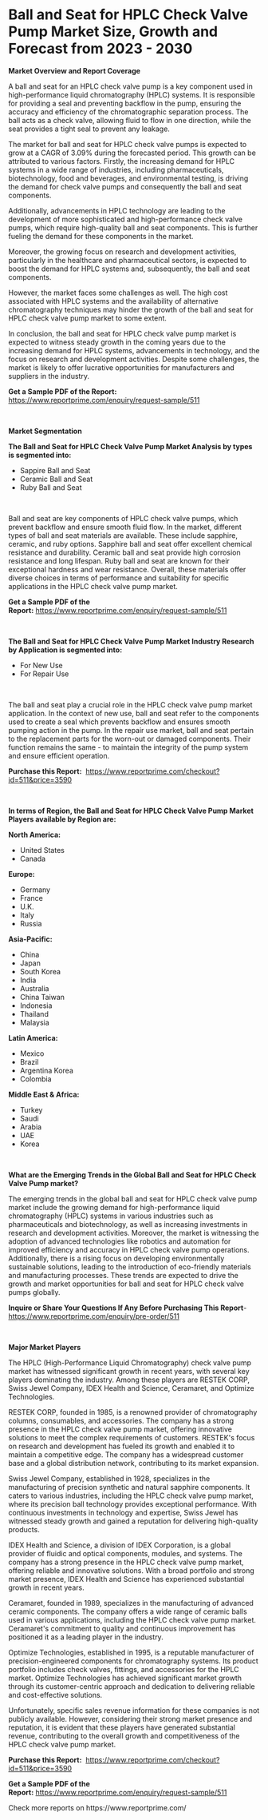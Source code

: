 <p><h1>Ball and Seat for HPLC Check Valve Pump Market Size, Growth and Forecast from 2023 - 2030</h1></p><p><strong>Market Overview and Report Coverage</strong></p>
<p><p>A ball and seat for an HPLC check valve pump is a key component used in high-performance liquid chromatography (HPLC) systems. It is responsible for providing a seal and preventing backflow in the pump, ensuring the accuracy and efficiency of the chromatographic separation process. The ball acts as a check valve, allowing fluid to flow in one direction, while the seat provides a tight seal to prevent any leakage.</p><p>The market for ball and seat for HPLC check valve pumps is expected to grow at a CAGR of 3.09% during the forecasted period. This growth can be attributed to various factors. Firstly, the increasing demand for HPLC systems in a wide range of industries, including pharmaceuticals, biotechnology, food and beverages, and environmental testing, is driving the demand for check valve pumps and consequently the ball and seat components.</p><p>Additionally, advancements in HPLC technology are leading to the development of more sophisticated and high-performance check valve pumps, which require high-quality ball and seat components. This is further fueling the demand for these components in the market.</p><p>Moreover, the growing focus on research and development activities, particularly in the healthcare and pharmaceutical sectors, is expected to boost the demand for HPLC systems and, subsequently, the ball and seat components.</p><p>However, the market faces some challenges as well. The high cost associated with HPLC systems and the availability of alternative chromatography techniques may hinder the growth of the ball and seat for HPLC check valve pump market to some extent.</p><p>In conclusion, the ball and seat for HPLC check valve pump market is expected to witness steady growth in the coming years due to the increasing demand for HPLC systems, advancements in technology, and the focus on research and development activities. Despite some challenges, the market is likely to offer lucrative opportunities for manufacturers and suppliers in the industry.</p></p>
<p><strong>Get a Sample PDF of the Report:</strong> <a href="https://www.reportprime.com/enquiry/request-sample/511">https://www.reportprime.com/enquiry/request-sample/511</a></p>
<p>&nbsp;</p>
<p><strong>Market Segmentation</strong></p>
<p><strong>The Ball and Seat for HPLC Check Valve Pump Market Analysis by types is segmented into:</strong></p>
<p><ul><li>Sappire Ball and Seat</li><li>Ceramic Ball and Seat</li><li>Ruby Ball and Seat</li></ul></p>
<p>&nbsp;</p>
<p><p>Ball and seat are key components of HPLC check valve pumps, which prevent backflow and ensure smooth fluid flow. In the market, different types of ball and seat materials are available. These include sapphire, ceramic, and ruby options. Sapphire ball and seat offer excellent chemical resistance and durability. Ceramic ball and seat provide high corrosion resistance and long lifespan. Ruby ball and seat are known for their exceptional hardness and wear resistance. Overall, these materials offer diverse choices in terms of performance and suitability for specific applications in the HPLC check valve pump market.</p></p>
<p><strong>Get a Sample PDF of the Report:</strong>&nbsp;<a href="https://www.reportprime.com/enquiry/request-sample/511">https://www.reportprime.com/enquiry/request-sample/511</a></p>
<p>&nbsp;</p>
<p><strong>The Ball and Seat for HPLC Check Valve Pump Market Industry Research by Application is segmented into:</strong></p>
<p><ul><li>For New Use</li><li>For Repair Use</li></ul></p>
<p>&nbsp;</p>
<p><p>The ball and seat play a crucial role in the HPLC check valve pump market application. In the context of new use, ball and seat refer to the components used to create a seal which prevents backflow and ensures smooth pumping action in the pump. In the repair use market, ball and seat pertain to the replacement parts for the worn-out or damaged components. Their function remains the same - to maintain the integrity of the pump system and ensure efficient operation.</p></p>
<p><strong>Purchase this Report:</strong>&nbsp; <a href="https://www.reportprime.com/checkout?id=511&price=3590">https://www.reportprime.com/checkout?id=511&price=3590</a></p>
<p>&nbsp;</p>
<p><strong>In terms of Region, the Ball and Seat for HPLC Check Valve Pump Market Players available by Region are:</strong></p>
<p>
    <p> <strong> North America: </strong>
        <ul>
            <li>United States</li>
            <li>Canada</li>
        </ul>
        </p> 
    <p> <strong> Europe: </strong>
        <ul>
            <li>Germany</li>
            <li>France</li>
            <li>U.K.</li>
            <li>Italy</li>
            <li>Russia</li>
        </ul>
        </p> 
    <p> <strong> Asia-Pacific: </strong>
        <ul>
            <li>China</li>
            <li>Japan</li>
            <li>South Korea</li>
            <li>India</li>
            <li>Australia</li>
            <li>China Taiwan</li>
            <li>Indonesia</li>
            <li>Thailand</li>
            <li>Malaysia</li>
        </ul>
        </p> 
    <p> <strong> Latin America: </strong>
        <ul>
            <li>Mexico</li>
            <li>Brazil</li>
            <li>Argentina Korea</li>
            <li>Colombia</li>
        </ul>
        </p> 
    <p> <strong> Middle East & Africa: </strong>
        <ul>
            <li>Turkey</li>
            <li>Saudi</li>
            <li>Arabia</li>
            <li>UAE</li>
            <li>Korea</li>
        </ul>
    </p>
    </p>
<p>&nbsp;</p>
<p><strong>What are the Emerging Trends in the Global Ball and Seat for HPLC Check Valve Pump market?</strong></p>
<p><p>The emerging trends in the global ball and seat for HPLC check valve pump market include the growing demand for high-performance liquid chromatography (HPLC) systems in various industries such as pharmaceuticals and biotechnology, as well as increasing investments in research and development activities. Moreover, the market is witnessing the adoption of advanced technologies like robotics and automation for improved efficiency and accuracy in HPLC check valve pump operations. Additionally, there is a rising focus on developing environmentally sustainable solutions, leading to the introduction of eco-friendly materials and manufacturing processes. These trends are expected to drive the growth and market opportunities for ball and seat for HPLC check valve pumps globally.</p></p>
<p><strong>Inquire or Share Your Questions If Any Before Purchasing This Report</strong>- <a href="https://www.reportprime.com/enquiry/pre-order/511">https://www.reportprime.com/enquiry/pre-order/511</a></p>
<p>&nbsp;</p>
<p><strong>Major Market Players</strong></p>
<p><p>The HPLC (High-Performance Liquid Chromatography) check valve pump market has witnessed significant growth in recent years, with several key players dominating the industry. Among these players are RESTEK CORP, Swiss Jewel Company, IDEX Health and Science, Ceramaret, and Optimize Technologies. </p><p>RESTEK CORP, founded in 1985, is a renowned provider of chromatography columns, consumables, and accessories. The company has a strong presence in the HPLC check valve pump market, offering innovative solutions to meet the complex requirements of customers. RESTEK's focus on research and development has fueled its growth and enabled it to maintain a competitive edge. The company has a widespread customer base and a global distribution network, contributing to its market expansion.</p><p>Swiss Jewel Company, established in 1928, specializes in the manufacturing of precision synthetic and natural sapphire components. It caters to various industries, including the HPLC check valve pump market, where its precision ball technology provides exceptional performance. With continuous investments in technology and expertise, Swiss Jewel has witnessed steady growth and gained a reputation for delivering high-quality products.</p><p>IDEX Health and Science, a division of IDEX Corporation, is a global provider of fluidic and optical components, modules, and systems. The company has a strong presence in the HPLC check valve pump market, offering reliable and innovative solutions. With a broad portfolio and strong market presence, IDEX Health and Science has experienced substantial growth in recent years.</p><p>Ceramaret, founded in 1989, specializes in the manufacturing of advanced ceramic components. The company offers a wide range of ceramic balls used in various applications, including the HPLC check valve pump market. Ceramaret's commitment to quality and continuous improvement has positioned it as a leading player in the industry.</p><p>Optimize Technologies, established in 1995, is a reputable manufacturer of precision-engineered components for chromatography systems. Its product portfolio includes check valves, fittings, and accessories for the HPLC market. Optimize Technologies has achieved significant market growth through its customer-centric approach and dedication to delivering reliable and cost-effective solutions.</p><p>Unfortunately, specific sales revenue information for these companies is not publicly available. However, considering their strong market presence and reputation, it is evident that these players have generated substantial revenue, contributing to the overall growth and competitiveness of the HPLC check valve pump market.</p></p>
<p><strong>Purchase this Report:</strong>&nbsp;&nbsp;<a href="https://www.reportprime.com/checkout?id=511&price=3590">https://www.reportprime.com/checkout?id=511&price=3590</a></p>
<p></p>
<p><strong>Get a Sample PDF of the Report:</strong>&nbsp;<a href="https://www.reportprime.com/enquiry/request-sample/511">https://www.reportprime.com/enquiry/request-sample/511</a></p>
<p>Check more reports on https://www.reportprime.com/</p>